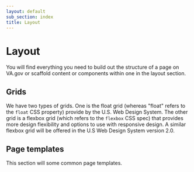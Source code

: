 ```yaml
---
layout: default
sub_section: index
title: Layout
---
```


# Layout

<div class="va-introtext">
You will find everything you need to build out the structure of a page on VA.gov or scaffold content or components within one in the layout section.
</div>

## Grids

We have two types of grids. One is the float grid (whereas "float" refers to the `float` CSS property) provide by the U.S. Web Design System.  The other grid is a flexbox grid (which refers to the `flexbox` CSS spec) that provides more design flexibility and options to use with responsive design. A similar flexbox grid will be offered in the U.S Web Design System version 2.0.

## Page templates

This section will some common page templates.